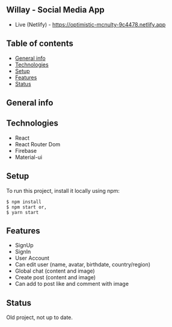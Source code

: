 ## Willay - Social Media App
* Live (Netlify) - https://optimistic-mcnulty-9c4478.netlify.app

## Table of contents
* [General info](#general-info)
* [Technologies](#technologies)
* [Setup](#setup)
* [Features](#features)
* [Status](#status)

## General info


## Technologies
* React
* React Router Dom
* Firebase
* Material-ui

## Setup

To run this project, install it locally using npm:

```
$ npm install
$ npm start or,
$ yarn start
```

## Features
* SignUp
* SignIn
* User Account
* Can edit user (name, avatar, birthdate, country/region)
* Global chat (content and image)
* Create post (content and image)
* Can add to post like and comment with image

## Status
Old project, not up to date.
